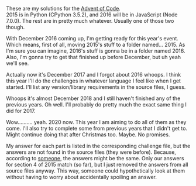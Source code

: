 These are my solutions for the [Advent of Code](http://adventofcode.com/).  
2015 is in Python (CPython 3.5.2), and 2016 will be in JavaScript (Node 7.0.0).
The rest are in pretty much whatever. Usually one of those two though.

With December 2016 coming up, I'm getting ready for this year's event. Which
means, first of all, moving 2015's stuff to a folder named... 2015. As I'm sure
you can imagine, 2016's stuff is gonna be in a folder named 2016. Also, I'm
gonna try to get that finished up before December, but uh yeah we'll see.

Actually now it's December 2017 and I forgot about 2016 whoops. I think this
year I'll do the challenges in whatever language I feel like when I get started.
I'll list any version/library requirements in the source files, I guess.

Whoops it's almost December 2018 and I still haven't finished any of the
previous years. Oh well. I'll probably do pretty much the exact same thing I did
for 2017.

Wow.......... yeah. 2020 now. This year I am aiming to do all of them as they
come. I'll also try to complete some from previous years that I didn't get to.
Might continue doing that after Christmas too. Maybe. No promises.

My answer for each part is listed in the corresponding challenge file, but the
answers are not found in the source files (they were before). Because, according
to [someone](http://forum.blockland.us/index.php?action=profile;u=10721), the
answers might be the same. Only our answers for section 4 of 2015 match (so
far), but I just removed the answers from all source files anyway. This way,
someone could hypothetically look at them without having to worry about
accidentally spoiling an answer.
